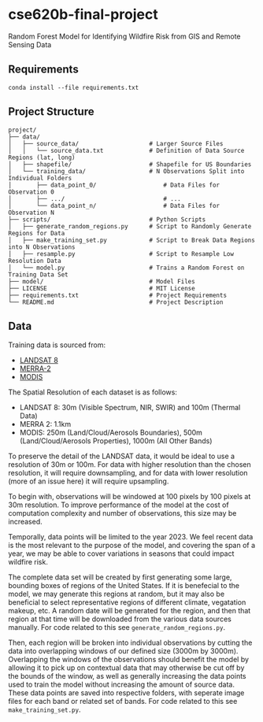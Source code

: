 # cse620b-final-project
Random Forest Model for Identifying Wildfire Risk from GIS and Remote Sensing Data 

## Requirements
```
conda install --file requirements.txt
```

## Project Structure
```
project/
├── data/
│   ├── source_data/                    # Larger Source Files
│   │   └── source_data.txt             # Definition of Data Source Regions (lat, long)
│   ├── shapefile/                      # Shapefile for US Boundaries
│   └── training_data/                  # N Observations Split into Individual Folders
│       ├── data_point_0/                   # Data Files for Observation 0
│       ├── .../                            # ...
│       └── data_point_n/                   # Data Files for Observation N
├── scripts/                            # Python Scripts
│   ├── generate_random_regions.py      # Script to Randomly Generate Regions for Data
│   ├── make_training_set.py            # Script to Break Data Regions into N Observations
│   ├── resample.py                     # Script to Resample Low Resolution Data
│   └── model.py                        # Trains a Random Forest on Training Data Set
├── model/                              # Model Files
├── LICENSE                             # MIT License
├── requirements.txt                    # Project Requirements
└── README.md                           # Project Description
```

## Data
Training data is sourced from:
- [LANDSAT 8](https://landsat.gsfc.nasa.gov/satellites/landsat-8/)
- [MERRA-2](https://gmao.gsfc.nasa.gov/reanalysis/merra-2/)
- [MODIS](https://modis.gsfc.nasa.gov/data/)

The Spatial Resolution of each dataset is as follows:
- LANDSAT 8: 30m (Visible Spectrum, NIR, SWIR) and 100m (Thermal Data)
- MERRA 2: 1.1km
- MODIS: 250m (Land/Cloud/Aerosols Boundaries), 500m (Land/Cloud/Aerosols Properties), 1000m (All Other Bands)

To preserve the detail of the LANDSAT data, it would be ideal to use a resolution of 30m or 100m. For data with higher resolution than the chosen resolution, it will require downsampling, and for data with lower resolution (more of an issue here) it will require upsampling.

To begin with, observations will be windowed at 100 pixels by 100 pixels at 30m resolution. To improve performance of the model at the cost of computation complexity and number of observations, this size may be increased.

Temporally, data points will be limited to the year 2023. We feel recent data is the most relevant to the purpose of the model, and covering the span of a year, we may be able to cover variations in seasons that could impact wildfire risk.

The complete data set will be created by first generating some large, bounding boxes of regions of the United States. If it is benefecial to the model, we may generate this regions at random, but it may also be beneficial to select representative regions of different climate, vegatation makeup, etc. A random date will be generated for the region, and then that region at that time will be downloaded from the various data sources manually. For code related to this see `generate_random_regions.py`.

Then, each region will be broken into individual observations by cutting the data into overlapping windows of our defined size (3000m by 3000m). Overlapping the windows of the observations should benefit the model by allowing it to pick up on contextual data that may otherwise be cut off by the bounds of the window, as well as generally increasing the data points used to train the model without increasing the amount of source data. These data points are saved into respective folders, with seperate image files for each band or related set of bands. For code related to this see `make_training_set.py`.